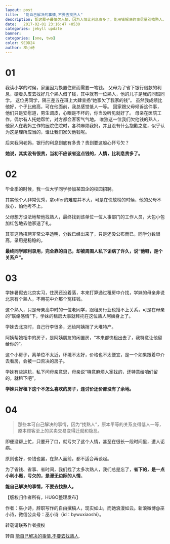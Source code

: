 ```yaml
---
layout: post
title:  "能自己解决的事情,不要去找熟人"
description: 姐这辈子最怕欠人情，因为人情比利息贵多了，能用钱解决的事尽量别找熟人。 能自己解决的事情，不要去找熟人。
date:   2017-02-01 23:16:47 +0530
categories: jekyll update
banner: 
categories: [one, two]
color: 9E9D24
author: 巫小诗
---
```

# 01
我读小学的时候，家里因为换置住房而需要一笔钱。
父母为了省下银行借款的利息，硬着头皮去找好几个熟人借了钱，其中就有一位熟人，他的儿子是我的同班同学。
这位男同学，隔三差五在班上大肆宣扬“她家欠了我家的钱”。
虽然我成绩比他好，个子比他高，可在他面前，我总感觉低人一等。
回家跟父母倾诉这件事，他们只是安慰道，男生调皮，心眼是不坏的，你当没听见就好了。
母亲在医院工作，偶尔有人托她帮忙，对方都会客客气气地。
唯独这一位我们欠他钱的熟人，他家人在我妈工作的医院住院时，各种麻烦我妈，并且没有什么抱歉之意，似乎认为这是理所应当的，谁让我们家欠他钱呢。

后来我问老妈，银行的利息到底有多贵？贵到要这般心怀亏欠？

**她说，其实没有很贵，当初不应该省这点钱的，人情，比利息贵多了。**

# 02
毕业季的时候，我一位大学同学参加某国企的校园招聘。

其实他个人非常优秀，拿offer的难度并不大，可是在快放榜的时候，他的父母不放心，怕他考不上。

父母想方设法地帮他找熟人，最终找到该单位一位人事部门的工作人员，大包小包加红包地去他家送了礼。

其实这场招聘非常公平透明，分数已经出来了，只是还没公布而已，同学分数很高，录用是稳稳的。

**最终同学顺利录用，完全靠的自己，却被周围人私下诟病了许久，说“他呀，是个关系户”。**

# 03
学妹暑假去北京实习，住房还没着落，本来打算通过租房中介找，学妹的母亲非说北京有个熟人，不用花中介那个冤枉钱。

这个熟人，只是母亲高中时的一位老同学，跟租房行业也搭不上关系，可是在母亲的“联络感情”下，学妹的租房大事就拜托在这位熟人阿姨身上了。

学妹去北京时，自己行李很多，还给阿姨捎了大堆特产。

阿姨帮她相中的房子，是阿姨朋友的闲置房，“本来都快租出去了，我特意让他留给你的”。

这个小房子，离单位不太近，环境不太好，价格也不太便宜，是一个如果跟着中介去看房，会被一口否决的房子。

学妹有些尴尬，私下问母亲意思，母亲说“特意麻烦人家找的，还特意给咱们留的，就租下吧”。

**学妹只好租下这个不怎么喜欢的房子，连讨价还价都没有了余地。**
　　
# 04

> 那些本可自己解决的事情，因为“找熟人”，原本平等的关系变得低人一等，原本顾客至上的买卖交易变得迁就和隐忍。

即便没帮上忙，只要开了口，就亏欠了这个人情，甚至在很长一段时间里，遭人诟病。

原则也好，价钱也罢，在熟人面前，都不适合再谈起。

为了省钱、省事、省时间，我们找了太多次熟人，我们总是忘了，**省下的，是一点小利小惠，亏欠的，是漫无边际的人情**。

**能自己解决的事情，不要去找熟人。**

【版权归作者所有，HUGO整理发布】

作者：巫小诗，辞职写作的自由撰稿人，现实如山，而她浪漫如云。新浪微博@巫小诗，微信公众号：巫小诗（id：bywuxiaoshi）。

转载请联系作者授权


转自 [能自己解决的事情,不要去找熟人].

[能自己解决的事情,不要去找熟人]: http://mt.sohu.com/20160810/n463580774.shtml

